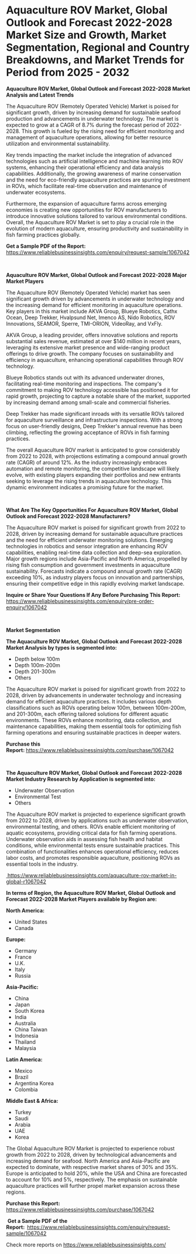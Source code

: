 <p><h1>Aquaculture ROV Market, Global Outlook and Forecast 2022-2028 Market Size and Growth, Market Segmentation, Regional and Country Breakdowns, and Market Trends for Period from 2025 -  2032</h1></p><p><strong>Aquaculture ROV Market, Global Outlook and Forecast 2022-2028 Market Analysis and Latest Trends</strong></p>
<p><p>The Aquaculture ROV (Remotely Operated Vehicle) Market is poised for significant growth, driven by increasing demand for sustainable seafood production and advancements in underwater technology. The market is expected to grow at a CAGR of 8.7% during the forecast period of 2022-2028. This growth is fueled by the rising need for efficient monitoring and management of aquaculture operations, allowing for better resource utilization and environmental sustainability.</p><p>Key trends impacting the market include the integration of advanced technologies such as artificial intelligence and machine learning into ROV systems, enhancing their operational efficiency and data analysis capabilities. Additionally, the growing awareness of marine conservation and the need for eco-friendly aquaculture practices are spurring investment in ROVs, which facilitate real-time observation and maintenance of underwater ecosystems.</p><p>Furthermore, the expansion of aquaculture farms across emerging economies is creating new opportunities for ROV manufacturers to introduce innovative solutions tailored to various environmental conditions. Overall, the Aquaculture ROV Market is set to play a crucial role in the evolution of modern aquaculture, ensuring productivity and sustainability in fish farming practices globally.</p></p>
<p><strong>Get a Sample PDF of the Report:&nbsp;</strong> <a href="https://www.reliablebusinessinsights.com/enquiry/request-sample/1067042?utm_campaign=2245&utm_medium=2&utm_source=Github&utm_content=ia&utm_term=21032025&utm_id=aquaculture-rov-market-global-outlook-and-forecast-2022-2028">https://www.reliablebusinessinsights.com/enquiry/request-sample/1067042</a></p>
<p>&nbsp;</p>
<p><strong>Aquaculture ROV Market, Global Outlook and Forecast 2022-2028 Major Market Players</strong></p>
<p><p>The Aquaculture ROV (Remotely Operated Vehicle) market has seen significant growth driven by advancements in underwater technology and the increasing demand for efficient monitoring in aquaculture operations. Key players in this market include AKVA Group, Blueye Robotics, Cathx Ocean, Deep Trekker, Hvalpsund Net, Imenco AS, Nido Robotics, ROV Innovations, SEAMOR, Sperre, TMI-ORION, VideoRay, and VxFly.</p><p>AKVA Group, a leading provider, offers innovative solutions and reports substantial sales revenue, estimated at over $140 million in recent years, leveraging its extensive market presence and wide-ranging product offerings to drive growth. The company focuses on sustainability and efficiency in aquaculture, enhancing operational capabilities through ROV technology.</p><p>Blueye Robotics stands out with its advanced underwater drones, facilitating real-time monitoring and inspections. The company's commitment to making ROV technology accessible has positioned it for rapid growth, projecting to capture a notable share of the market, supported by increasing demand among small-scale and commercial fisheries.</p><p>Deep Trekker has made significant inroads with its versatile ROVs tailored for aquaculture surveillance and infrastructure inspections. With a strong focus on user-friendly designs, Deep Trekker's annual revenue has been climbing, reflecting the growing acceptance of ROVs in fish farming practices.</p><p>The overall Aquaculture ROV market is anticipated to grow considerably from 2022 to 2028, with projections estimating a compound annual growth rate (CAGR) of around 12%. As the industry increasingly embraces automation and remote monitoring, the competitive landscape will likely evolve, with existing players expanding their portfolios and new entrants seeking to leverage the rising trends in aquaculture technology. This dynamic environment indicates a promising future for the market.</p></p>
<p>&nbsp;</p>
<p><strong>What Are The Key Opportunities For Aquaculture ROV Market, Global Outlook and Forecast 2022-2028 Manufacturers?</strong></p>
<p><p>The Aquaculture ROV market is poised for significant growth from 2022 to 2028, driven by increasing demand for sustainable aquaculture practices and the need for efficient underwater monitoring solutions. Emerging technologies in robotics and sensor integration are enhancing ROV capabilities, enabling real-time data collection and deep-sea exploration. Major growth regions include Asia-Pacific and North America, propelled by rising fish consumption and government investments in aquaculture sustainability. Forecasts indicate a compound annual growth rate (CAGR) exceeding 10%, as industry players focus on innovation and partnerships, ensuring their competitive edge in this rapidly evolving market landscape.</p></p>
<p><strong>Inquire or Share Your Questions If Any Before Purchasing This Report:</strong> <a href="https://www.reliablebusinessinsights.com/enquiry/pre-order-enquiry/1067042?utm_campaign=2245&utm_medium=2&utm_source=Github&utm_content=ia&utm_term=21032025&utm_id=aquaculture-rov-market-global-outlook-and-forecast-2022-2028">https://www.reliablebusinessinsights.com/enquiry/pre-order-enquiry/1067042</a></p>
<p>&nbsp;</p>
<p><strong>Market Segmentation</strong></p>
<p><strong>The Aquaculture ROV Market, Global Outlook and Forecast 2022-2028 Market Analysis by types is segmented into:</strong></p>
<p><ul><li>Depth below 100m</li><li>Depth 100m-200m</li><li>Depth 201-300m</li><li>Others</li></ul></p>
<p><p>The Aquaculture ROV market is poised for significant growth from 2022 to 2028, driven by advancements in underwater technology and increasing demand for efficient aquaculture practices. It includes various depth classifications such as ROVs operating below 100m, between 100m-200m, and 201-300m, each offering tailored solutions for different aquatic environments. These ROVs enhance monitoring, data collection, and maintenance capabilities, making them essential tools for optimizing fish farming operations and ensuring sustainable practices in deeper waters.</p></p>
<p><strong>Purchase this Report:&nbsp;</strong><a href="https://www.reliablebusinessinsights.com/purchase/1067042?utm_campaign=2245&utm_medium=2&utm_source=Github&utm_content=ia&utm_term=21032025&utm_id=aquaculture-rov-market-global-outlook-and-forecast-2022-2028">https://www.reliablebusinessinsights.com/purchase/1067042</a></p>
<p>&nbsp;</p>
<p><strong>The Aquaculture ROV Market, Global Outlook and Forecast 2022-2028 Market Industry Research by Application is segmented into:</strong></p>
<p><ul><li>Underwater Observation</li><li>Environmental Test</li><li>Others</li></ul></p>
<p><p>The Aquaculture ROV market is projected to experience significant growth from 2022 to 2028, driven by applications such as underwater observation, environmental testing, and others. ROVs enable efficient monitoring of aquatic ecosystems, providing critical data for fish farming operations. Underwater observation aids in assessing fish health and habitat conditions, while environmental tests ensure sustainable practices. This combination of functionalities enhances operational efficiency, reduces labor costs, and promotes responsible aquaculture, positioning ROVs as essential tools in the industry.</p></p>
<p><a href="https://www.reliablebusinessinsights.com/aquaculture-rov-market-in-global-r1067042?utm_campaign=2245&utm_medium=2&utm_source=Github&utm_content=ia&utm_term=21032025&utm_id=aquaculture-rov-market-global-outlook-and-forecast-2022-2028">&nbsp;https://www.reliablebusinessinsights.com/aquaculture-rov-market-in-global-r1067042</a></p>
<p><strong>In terms of Region, the Aquaculture ROV Market, Global Outlook and Forecast 2022-2028 Market Players available by Region are:</strong></p>
<p>
    <p> <strong> North America: </strong>
        <ul>
            <li>United States</li>
            <li>Canada</li>
        </ul>
        </p> 
    <p> <strong> Europe: </strong>
        <ul>
            <li>Germany</li>
            <li>France</li>
            <li>U.K.</li>
            <li>Italy</li>
            <li>Russia</li>
        </ul>
        </p> 
    <p> <strong> Asia-Pacific: </strong>
        <ul>
            <li>China</li>
            <li>Japan</li>
            <li>South Korea</li>
            <li>India</li>
            <li>Australia</li>
            <li>China Taiwan</li>
            <li>Indonesia</li>
            <li>Thailand</li>
            <li>Malaysia</li>
        </ul>
        </p> 
    <p> <strong> Latin America: </strong>
        <ul>
            <li>Mexico</li>
            <li>Brazil</li>
            <li>Argentina Korea</li>
            <li>Colombia</li>
        </ul>
        </p> 
    <p> <strong> Middle East & Africa: </strong>
        <ul>
            <li>Turkey</li>
            <li>Saudi</li>
            <li>Arabia</li>
            <li>UAE</li>
            <li>Korea</li>
        </ul>
    </p>
    </p>
<p><p>The Global Aquaculture ROV Market is projected to experience robust growth from 2022 to 2028, driven by technological advancements and increasing demand for seafood. North America and Asia-Pacific are expected to dominate, with respective market shares of 30% and 35%. Europe is anticipated to hold 20%, while the USA and China are forecasted to account for 10% and 5%, respectively. The emphasis on sustainable aquaculture practices will further propel market expansion across these regions.</p></p>
<p><strong>Purchase this Report: </strong><a href="https://www.reliablebusinessinsights.com/purchase/1067042?utm_campaign=2245&utm_medium=2&utm_source=Github&utm_content=ia&utm_term=21032025&utm_id=aquaculture-rov-market-global-outlook-and-forecast-2022-2028">https://www.reliablebusinessinsights.com/purchase/1067042</a></p>
<p>&nbsp;<strong>Get a Sample PDF of the Report:&nbsp;&nbsp;</strong><a href="https://www.reliablebusinessinsights.com/enquiry/request-sample/1067042?utm_campaign=2245&utm_medium=2&utm_source=Github&utm_content=ia&utm_term=21032025&utm_id=aquaculture-rov-market-global-outlook-and-forecast-2022-2028">https://www.reliablebusinessinsights.com/enquiry/request-sample/1067042</a></p>
<p><strong></strong></p>
<p>Check more reports on <a href="https://www.reliablebusinessinsights.com/?utm_campaign=2245&utm_medium=2&utm_source=Github&utm_content=ia&utm_term=21032025&utm_id=aquaculture-rov-market-global-outlook-and-forecast-2022-2028">https://www.reliablebusinessinsights.com/</a></p>
